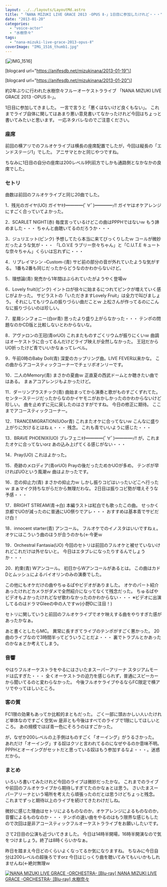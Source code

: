 ```yaml
---
layout: ../../layouts/LayoutMd.astro
title: "「NANA MIZUKI LIVE GRACE 2013 -OPUS Ⅱ-」1日目に参加したけれど・・・"
date: "2013-01-20"
categories: 
  - "voice-actor"
  - "水樹奈々"
tags: 
  - "nana-mizuki-live-grace-2013-opus-Ⅱ"
coverImage: "IMG_1516_thumb1.jpg"
---
```


[![IMG_1516](/wp/images/IMG_1516_thumb.jpg "IMG_1516")]

\[blogcard url="https://anifesdb.net/mizukinana/2013-01-19"\]

\[blogcard url="https://anifesdb.net/mizukinana/2013-01-20"\]

約2年ぶりに行われた水樹奈々フルーオーケストラライブ 「NANA MIZUKI LIVE GRACE 2013 -OPUS Ⅱ-」。

1日目に参加してきました。 一言で言うと「悪くはないけど良くもない」。 これまでライブ自体に関してはあまり悪い意見書いてなかったけれど今回はちょっと書いてみたいと思います。 一応ネタバレなのでご注意ください。

### 座席

前回の横アリでのフルオケライブは横長の座席配置でしたが，今回は縦長の「エンドステージ1」でした。 アニサマとかと同じやつですね。

ちなみに1日目の自分の座席は200レベル9列前方でしかも通路側となかなかの良席でした。

### セトリ

曲数は前回のフルオケライブと同じ20曲でした。

1．残光のガイヤ(UO) ガイヤｷﾀ━━━━(ﾟ∀ﾟ)━━━━ｯ!! ガイヤはオケアレンジにすごく合っていてよかった。

2．SCARLET NIGHT(赤) 毎度言っているけどこの曲はPPPHではないｗ もう諦めました・・・ ちゃんと曲聴いてるのだろうか・・・

3．ジュリエット(ピンク) 予想してたら本当に来てびっくりしたｗ コールが微妙だったような気が・・・ 「L.O.V.E ラブリー奈々ちゃん」と「C.U.T.E キュートな奈々ちゃん」くらいは忘れずに・・・

4．リプレイマシン –Custom-(青) サビ前の部分の音が外れていたような気がする。 1番も2番も同じだったからどうなのかわからないけど。

5．理想論(青) 発売から1年間はぶられていたがようやく登場ｗ

6．Lovely fruit(ピンク) イントロが徐々に始まるにつれてピンクが増えていく感じがよかった。 サビラストの「いただきますLovely Fruit」は全力で叫びましょう。 それにしてもリウムの振りづらい曲だことｗ 上松さんが作ってるのにこんなに振りづらいのは珍しい。

7．星屑シンフォニー(白or青) 思ったより盛り上がらなかった・・・ テンポの問題なのかCD版と比較しないとわからないな。

8．アヴァロンの王冠(青orUO) これまたものすごくリウムが振りにくいｗ 曲調はオーケストラに合ってるんだけどライブ映えが全然しなかった。 王冠だからUO折ったけど青でいいかなぁってレベル。

9．午前0時のBaby Doll(青) 深愛のカップリング曲。LIVE FEVER以来かな。 この曲からアコースティックコーナーでチェリボオンリーです。

10．二人のMemory(青) まさかの夏曲ｗ 正直夏の西武ドームとか聴きたい曲ではある。 まぁアコアレンジもよかったけど。

11．ダーリンプラスチック(青) 曲始まってから演奏と歌がものすごくずれてた。 センターステージだったからなのかイヤモニがおかしかったのかわからないけど珍しい。 曲を止めずに元に戻したのはさすがですね。 今日の修正に期待。 ここまでアコースティックコーナー。

12．TRANCEMIGRATION(UOor青) これまたオケに合ってないｗ こんなに盛り上がりに欠けるとはねぇ・・・ 残念。 これも青でいいように感じた・・・

13．BRAVE PHOENIX(UO) ブレフェニｷﾀ━━━━(ﾟ∀ﾟ)━━━━ｯ!! が，これまたオケに合ってないorz あの込み上げてくる感じがない・・・

14．Pray(UO) これはよかった。

15．奇跡のメロディア(青orUO) Prayの後だったためかUOが多め。 テンポが早ければUOという風潮ｗ 曲はよかったです。

16．恋の抑止力(青) まさかの抑止力ｗ しかし振りコピはいったいどこへ行ったｗ まぁマイク持ちながらだから無理だわな。 2日目は振りコピ勢が増えそうな予感・・・

17．BRIGHT STREAM(青→白) 本編ラストは紅白でも歌ったこの曲。 せっかく京都でUOが減ったのに普通にUO祭りでアレ・・・ おすすめは基本青でサビだけ白！

18．innocent starter(青) アンコール。 フルオケでのイノスタはいいですねぇ。 オケにはこういう曲のほうが合うのかも(←今更ｗ

19．Orchestral Fantasia(UO) 今回のセトリは前回のフルオケと被せていないけれどこれだけは外せないと。 今日はエタブレになったりするんでしょうか・・・

20．約束(青) Wアンコール。 初日からWアンコールがあるとは。 この曲はカドDとムッシュによるバイオリンのみの演奏でした。

この他にもオケだけの曲やちゅるぱやビデオがありました。 オケのパート紹介あったけれどカメラがダメで全然紹介になってなくて残念だった。 ちゅるぱやビデオもよかったけれどなぜ歌わなかったのかわからない・・・ ※ビデオに出演してるのはドラマGleeの中の人ですｗ(小野Dに注目！)

セトリに関していうと前回のフルオケライブでオケ映えする曲をやりすぎた感があったかなぁ。

あと書くとしたらMC。 異常に長すぎてライブのテンポがすごく悪かった。 20曲のライブなので3時間半ってどういうことだよ・・・ 裏でトラブルとかあったのかなぁとか考えてしまう。

### 音響

やはりフルオーケストラをやるにはさいたまスーパーアリーナ スタジアムモードは広すぎた・・・ 全くオーケストラの迫力を感じられず，普通にスピーカーから聞いてるのと変わらなかった。 今後フルオケライブやるならFC限定で横アリでやってほしいところ。

### 客の質

FC1限の効果もあってか比較的まともだった。 ごく一部に頭おかしい人いたけれど単体なのですごく空気ｗ 是非とも今後はすべてのライブで1限にしてほしいところ。 あの規模でほぼ青一色にそろうのはすごかった。

が，なぜか200レベルの上手側はものすごく「オーイング」がうるさかった。 あれだけ「オーイング」する奴はクソと言われてるのになぜやるのか意味不明。 PPPHとオーイングがセットだと思っている奴はもう参加するなよ・・・。迷惑だから。

### まとめ

いろいろ書いてみたけれど今回のライブは微妙だったかな。 これまでのライブや前回のフルオケライブから期待しすぎてたのかなぁとは思う。 さいたまスーパーアリーナという場所を考えたら頑張ったのだとは思うけどちょっと残念。 これまでずっと期待以上のライブを続けてきたわけだしね。

微妙に感じた理由はセトリによるものなのか，オケアレンジによるものなのか，音響によるものなのか・・・ テンポの速い曲をやるのはもう限界な感じもしたので次回は是非アコースティックフルオーケストラライブをお願いしたいです。

さて2日目の公演も近づいてきました。 今日は14時半開場，16時半開演なので気をつけましょう。終了は8時くらいかなぁ。

昨日を踏まえ今日どのくらいよくなってるか気になりますね。 ちなみに今日自分は200レベルの超後ろですorz 今日はじっくり曲を聴いてみてもいいかもしれませんね(←絶対無理ｗ

 [![NANA MIZUKI LIVE GRACE -ORCHESTRA- [Blu-ray]](/wp/images/519D-xmSzmL._SL160_.jpg) NANA MIZUKI LIVE GRACE -ORCHESTRA- \[Blu-ray\] 水樹奈々](https://www.amazon.co.jp/exec/obidos/ASIN/B005DIBJ0Y/mizuka123-22/ref=nosim)
